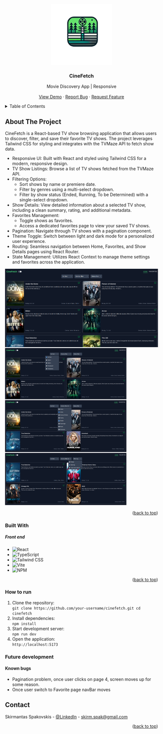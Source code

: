 <!-- PROJECT LOGO -->

<p align="center">
  <img src="./src/assets/logo.png" width="200px" />
</p>
<h3 align="center"> CineFetch </h3>

  <p align="center">
    Movie Discovery App | Responsive
    <br />
    <br />
    <a href="https://popcornpal-webapp-7gwl.vercel.app/">View Demo</a>
    ·
    <a href="https://github.com/shpokas-io/popcornpal-webapp/issues">Report Bug</a>
    ·
    <a href="https://github.com/shpokas-io/popcornpal-webapp/issues">Request Feature</a>
  </p>
</div>

<!-- TABLE OF CONTENTS -->
<details>
  <summary>Table of Contents</summary>
  <ol>
    <li>
      <a href="#about-the-project">About The Project</a>
      <ul>
        <li><a href="#built-with">Built With</a></li>
      </ul>
    </li>
    <li>
      <a href="#installation">Installation</a>
    </li>
    </li>
    <li><a href="#contact">Contact</a></li>
    <!-- <li>
      <a href="#left-to-do">Left To Do</a>
    </li> -->
    <!-- <li>
      <a href="#future-development">Future development</a>
    </li> -->
  </ol>
</details>

<!-- ABOUT THE PROJECT -->

## About The Project

CineFetch is a React-based TV show browsing application that allows users to discover, filter, and save their favorite TV shows. The project leverages Tailwind CSS for styling and integrates with the TVMaze API to fetch show data.

- Responsive UI: Built with React and styled using Tailwind CSS for a modern, responsive design.
- TV Show Listings: Browse a list of TV shows fetched from the TVMaze API.
- Filtering Options:
  - Sort shows by name or premiere date.
  - Filter by genres using a multi-select dropdown.
  - Filter by show status (Ended, Running, To be Determined) with a single-select dropdown.
- Show Details: View detailed information about a selected TV show, including a clean summary, rating, and additional metadata.
- Favorites Management:
  - Toggle shows as favorites.
  - Access a dedicated favorites page to view your saved TV shows.
- Pagination: Navigate through TV shows with a pagination component.
- Theme Toggle: Switch between light and dark mode for a personalized user experience.
- Routing: Seamless navigation between Home, Favorites, and Show Details pages using React Router.
- State Management: Utilizes React Context to manage theme settings and favorites across the application.

<img src="./src//assets//homepage.png" width="800px" /><br>
<img src="./src//assets//filter1.png" width="400px" />
<img src="./src//assets//filter2.png" width="400px" />
<img src="./src//assets//filter3.png" width="400px" />

<p align="right">(<a href="#readme-top">back to top</a>)</p>

### Built With

##### Front end

- ![React][React]
- ![TypeScript][TypeScript]
- ![Tailwind CSS]
- ![Vite][Vite]
- ![NPM][NPM]

<p align="right">(<a href="#readme-top">back to top</a>)</p>

### How to run

1. Clone the repository:<br>
   `git clone https://github.com/your-username/cinefetch.git
cd cinefetch`
2. Install dependencies:<br>
   `npm install`
3. Start development server:<br>
   `npm run dev`
4. Open the application:<br>
   `http://localhost:5173
`

### Future development

#### Known bugs

- Pagination problem, once user clicks on page 4, screen moves up for some reason.
- Once user switch to Favorite page navBar moves

## Contact

Skirmantas Spakovskis - [@LinkedIn](https://www.linkedin.com/in/skirmantasspakovskis/) - skirm.spak@gmail.com

<p align="right">(<a href="#readme-top">back to top</a>)</p>

<!-- MARKDOWN LINKS & IMAGES -->
<!-- https://www.markdownguide.org/basic-syntax/#reference-style-links. -->

[NPM]: https://img.shields.io/badge/NPM-%23000000.svg?style=for-the-badge&logo=npm&logoColor=white
[Webpack]: https://img.shields.io/badge/webpack-%238DD6F9.svg?style=for-the-badge&logo=webpack&logoColor=black
[Vite]: https://img.shields.io/badge/Vite-B73BFE?style=for-the-badge&logo=vite&logoColor=FFD62E
[JavaScript]: https://img.shields.io/badge/javascript-%23323330.svg?style=for-the-badge&logo=javascript&logoColor=%23F7DF1E
[React]: https://img.shields.io/badge/React-%2361DAFB.svg?style=for-the-badge&logo=react&logoColor=white
[HTML5]: https://img.shields.io/badge/html5-%23E34F26.svg?style=for-the-badge&logo=html5&logoColor=white
[CSS3]: https://img.shields.io/badge/css3-%231572B6.svg?style=for-the-badge&logo=css3&logoColor=white
[Parcel]: https://img.shields.io/badge/Parcel-%23B93C00.svg?style=for-the-badge&logo=parcel&logoColor=white
[SCSS]: https://img.shields.io/badge/SCSS-%23CC6699.svg?style=for-the-badge&logo=sass&logoColor=white
[Webpack]: https://img.shields.io/badge/Webpack-8DD6F9?style=for-the-badge&logo=webpack&logoColor=white
[ASP.NET Core]: https://img.shields.io/badge/ASP.NET%20Core-%230078D7.svg?style=for-the-badge&logo=aspnetcore&logoColor=white
[Tailwind CSS]: https://img.shields.io/badge/Tailwind%20CSS-%2338B2AC.svg?style=for-the-badge&logo=tailwindcss&logoColor=white
[Entity Framework Core]: https://img.shields.io/badge/Entity%20Framework%20Core-%23094E9C.svg?style=for-the-badge&logo=dotnet&logoColor=white
[NestJS]: https://img.shields.io/badge/NestJS-E0234E.svg?style=for-the-badge&logo=nestjs&logoColor=white
[Redux]: https://img.shields.io/badge/Redux-764ABC.svg?style=for-the-badge&logo=redux&logoColor=white
[MaterialUI]: https://img.shields.io/badge/Material%20UI-0081CB.svg?style=for-the-badge&logo=mui&logoColor=white
[TypeScript]: https://img.shields.io/badge/TypeScript-3178C6.svg?style=for-the-badge&logo=typescript&logoColor=white
[Supabase]: https://img.shields.io/badge/Supabase-3ECF8E.svg?style=for-the-badge&logo=supabase&logoColor=white
[Node.js]: https://img.shields.io/badge/Node.js-339933.svg?style=for-the-badge&logo=nodedotjs&logoColor=white
[JWT]: https://img.shields.io/badge/JWT-000000.svg?style=for-the-badge&logo=jsonwebtokens&logoColor=white
[product-screenshot]: public/images/prev.png
